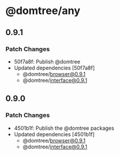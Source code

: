# @domtree/any

## 0.9.1

### Patch Changes

- 50f7a8f: Publish @domtree
- Updated dependencies [50f7a8f]
  - @domtree/browser@0.9.1
  - @domtree/interface@0.9.1

## 0.9.0

### Patch Changes

- 4501b1f: Publish the @domtree packages
- Updated dependencies [4501b1f]
  - @domtree/browser@0.9.1
  - @domtree/interface@0.9.1
